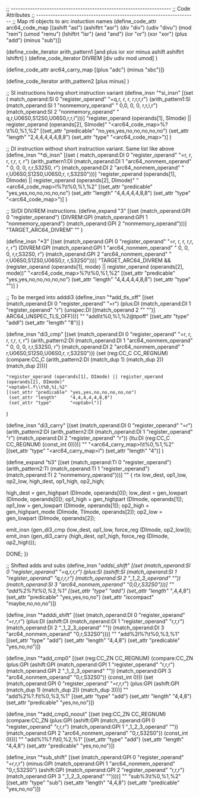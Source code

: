 ;; -------------------------------------------------------------------
;; Code Attributes
;; -------------------------------------------------------------------
;; Map rtl objects to arc instuction names
(define_code_attr arc64_code_map [(ashift   "asl")
				  (ashiftrt "asr")
				  (div      "div")
				  (udiv     "divu")
				  (mod      "rem")
				  (umod     "remu")
				  (lshiftrt "lsr")
				  (and      "and")
				  (ior      "or")
				  (xor      "xor")
				  (plus     "add")
				  (minus    "sub")])

(define_code_iterator arith_pattern1 [and plus ior xor minus ashift ashiftrt lshiftrt] )
(define_code_iterator DIVREM [div udiv mod umod] )

(define_code_attr arc64_carry_map [(plus   "adc")
                                   (minus  "sbc")])

(define_code_iterator arith_pattern2 [plus minus] )

;; SI instructions having short instruction variant
(define_insn "*<optab>si_insn"
  [(set (                   match_operand:SI 0 "register_operand"  "=q,r,    r,    r,    r,r,r,r")
	(arith_pattern1:SI (match_operand:SI 1 "nonmemory_operand" " 0,0,    0,    0,    r,r,i,r")
			   (match_operand:SI 2 "nonmemory_operand" " q,r,U06S0,S12S0,U06S0,r,r,i")))]
  "register_operand (operands[1], SImode) || register_operand (operands[2], SImode)"
  "<arc64_code_map>%?\\t%0,%1,%2"
  [(set_attr "predicable" "no,yes,yes,no,no,no,no,no")
   (set_attr "length"     "2,4,4,4,4,4,8,8")
   (set_attr "type"       "<arc64_code_map>")]
  )

;; DI instruction without short instruction variant.  Same list like above
(define_insn "*<optab>di_insn"
  [(set (                   match_operand:DI 0 "register_operand"     "=r,    r,    r,    r,r,    r,    r")
	(arith_pattern1:DI (match_operand:DI 1 "arc64_nonmem_operand" " 0,    0,    0,    r,r,S32S0,    r")
			   (match_operand:DI 2 "arc64_nonmem_operand" " r,U06S0,S12S0,U06S0,r,    r,S32S0")))]
  "register_operand (operands[1], DImode) || register_operand (operands[2], DImode)"
  "<arc64_code_map>l%?\\t%0,%1,%2"
  [(set_attr "predicable" "yes,yes,no,no,no,no,no")
   (set_attr "length"     "4,4,4,4,4,8,8")
   (set_attr "type"       "<arc64_code_map>")]
  )

;; SI/DI DIV/REM instructions.
(define_expand "<optab><mode>3"
  [(set (match_operand:GPI 0 "register_operand")
	(DIVREM:GPI (match_operand:GPI 1 "nonmemory_operand")
		    (match_operand:GPI 2 "nonmemory_operand")))]
  "TARGET_ARC64_DIVREM"
  ""
  )

(define_insn "*<optab><mode>3"
  [(set (match_operand:GPI 0 "register_operand"                 "=r,    r,    r,    r,r,    r,    r")
	(DIVREM:GPI (match_operand:GPI 1 "arc64_nonmem_operand" " 0,    0,    0,    r,r,S32S0,    r")
		    (match_operand:GPI 2 "arc64_nonmem_operand" " r,U06S0,S12S0,U06S0,r,    r,S32S0")))]
  "TARGET_ARC64_DIVREM
   && (register_operand (operands[1], <MODE>mode)
       || register_operand (operands[2], <MODE>mode))"
  "<arc64_code_map><sfxtab>%?\\t%0,%1,%2"
  [(set_attr "predicable" "yes,yes,no,no,no,no,no")
   (set_attr "length"     "4,4,4,4,4,8,8")
   (set_attr "type"       "<optab><sfxtab>")]
  )

;; To be merged into adddi3
(define_insn "*add_tls_off"
  [(set (match_operand:DI 0 "register_operand" "=r")
	(plus:DI (match_operand:DI 1 "register_operand" "r")
		 (unspec:DI [(match_operand 2 "" "")]
			    ARC64_UNSPEC_TLS_OFF)))]
  ""
  "addl\\t%0,%1,%2@tpoff"
  [(set_attr "type" "addl")
   (set_attr "length" "8")]
  )



(define_insn "<optab>di3_cmp"
    [(set (match_operand:DI 0 "register_operand"     "=r,    r,    r,    r,r,    r,    r")
          (arith_pattern2:DI (match_operand:DI 1 "arc64_nonmem_operand" " 0,    0,    0,    r,r,S32S0,    r")
                   (match_operand:DI 2 "arc64_nonmem_operand" " r,U06S0,S12S0,U06S0,r,    r,S32S0")))
     (set (reg:CC_C CC_REGNUM)
	(compare:CC_C (arith_pattern2:DI (match_dup 1)
		       (match_dup 2))
		      (match_dup 2)))]

    "register_operand (operands[1], DImode) || register_operand (operands[2], DImode)"
    "<optab>l.f\\t%0,%1,%2"
    [(set_attr "predicable" "yes,yes,no,no,no,no,no")
     (set_attr "length"     "4,4,4,4,4,8,8")
     (set_attr "type"       "<optab>l")]
)



(define_insn "<optab>di3_carry"
  [(set (match_operand:DI 0 "register_operand" "=r")
	(arith_pattern2:DI
	 (arith_pattern2:DI (match_operand:DI 1 "register_operand" "r")
		  (match_operand:DI 2 "register_operand" "r"))
	 (ltu:DI (reg:CC_C CC_REGNUM) (const_int 0))))]
  ""
  "<arc64_carry_map>l\\t%0,%1,%2"
  [(set_attr "type" "<arc64_carry_map>l")
   (set_attr "length" "4")]
)

(define_expand "<optab>ti3"
  [(set (match_operand:TI 0 "register_operand")
        (arith_pattern2:TI (match_operand:TI 1 "register_operand")
                 (match_operand:TI 2 "nonmemory_operand")))]
  ""
{
  rtx low_dest, op1_low, op2_low, high_dest, op1_high, op2_high;

  high_dest = gen_highpart (DImode, operands[0]);
  low_dest = gen_lowpart (DImode, operands[0]);
  op1_high = gen_highpart (DImode, operands[1]);
  op1_low = gen_lowpart (DImode, operands[1]);
  op2_high = gen_highpart_mode (DImode, TImode, operands[2]);
  op2_low = gen_lowpart (DImode, operands[2]);

  emit_insn (gen_<optab>di3_cmp (low_dest, op1_low,
                                 force_reg (DImode, op2_low)));
  emit_insn (gen_<optab>di3_carry (high_dest, op1_high,
                                   force_reg (DImode, op2_high)));

  DONE;
})

;; Shifted adds and subs
(define_insn "*addsi_shift"
  [(set (match_operand:SI 0 "register_operand" "=q,r,r,r")
	(plus:SI (ashift:SI (match_operand:SI 1 "register_operand" "q,r,r,r")
			    (match_operand:SI 2 "_1_2_3_operand" ""))
		 (match_operand:SI 3 "arc64_nonmem_operand"  "0,0,r,S32S0")))]
  ""
  "add%2%?\\t%0,%3,%1"
  [(set_attr "type" "add")
   (set_attr "length" "*,4,4,8")
   (set_attr "predicable" "yes,yes,no,no")
   (set_attr "iscompact" "maybe,no,no,no")])

(define_insn "*adddi_shift"
  [(set (match_operand:DI 0 "register_operand" "=r,r,r")
	(plus:DI (ashift:DI (match_operand:DI 1 "register_operand" "r,r,r")
			    (match_operand:DI 2 "_1_2_3_operand" ""))
		 (match_operand:DI 3 "arc64_nonmem_operand"  "0,r,S32S0")))]
  ""
  "add%2l%?\\t%0,%3,%1"
  [(set_attr "type" "add")
   (set_attr "length" "4,4,8")
   (set_attr "predicable" "yes,no,no")])

(define_insn "*add<mode>_cmp0"
  [(set (reg:CC_ZN CC_REGNUM)
	(compare:CC_ZN
	 (plus:GPI (ashift:GPI (match_operand:GPI 1 "register_operand" "r,r,r")
			       (match_operand:GPI 2 "_1_2_3_operand" ""))
		  (match_operand:GPI 3 "arc64_nonmem_operand"  "0,r,S32S0"))
	 (const_int 0)))
   (set (match_operand:GPI 0 "register_operand" "=r,r,r")
	(plus:GPI (ashift:GPI (match_dup 1) (match_dup 2))
		  (match_dup 3)))]
  ""
  "add%2<sfxtab>%?.f\\t%0,%3,%1"
  [(set_attr "type" "add<sfxtab>")
   (set_attr "length" "4,4,8")
   (set_attr "predicable" "yes,no,no")])

(define_insn "*add<mode>_cmp0_noout"
  [(set (reg:CC_ZN CC_REGNUM)
	(compare:CC_ZN
	 (plus:GPI (ashift:GPI (match_operand:GPI 0 "register_operand" "r,r,r")
			       (match_operand:GPI 1 "_1_2_3_operand" ""))
		  (match_operand:GPI 2 "arc64_nonmem_operand"  "0,r,S32S0"))
	 (const_int 0)))]
  ""
  "add%1<sfxtab>%?.f\\t0,%2,%1"
  [(set_attr "type" "add<sfxtab>")
   (set_attr "length" "4,4,8")
   (set_attr "predicable" "yes,no,no")])

(define_insn "*sub<mode>_shift"
  [(set (match_operand:GPI 0 "register_operand" "=r,r,r")
	(minus:GPI (match_operand:GPI 1 "arc64_nonmem_operand" "0,r,S32S0")
		   (ashift:GPI (match_operand:GPI 2 "register_operand" "r,r,r")
			       (match_operand:GPI 3 "_1_2_3_operand" ""))))]
  ""
  "sub%3<sfxtab>\\t%0,%1,%2"
  [(set_attr "type" "sub<sfxtab>")
   (set_attr "length" "4,4,8")
   (set_attr "predicable" "yes,no,no")])
